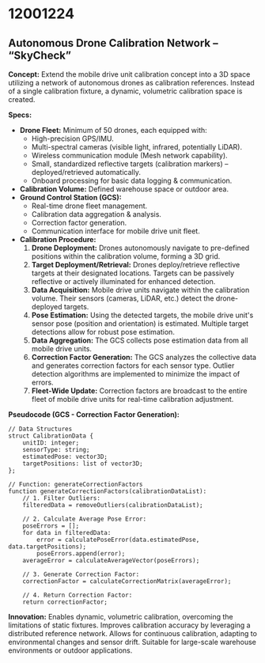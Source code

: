 # 12001224

## Autonomous Drone Calibration Network – “SkyCheck”

**Concept:** Extend the mobile drive unit calibration concept into a 3D space utilizing a network of autonomous drones as calibration references. Instead of a single calibration fixture, a dynamic, volumetric calibration space is created.

**Specs:**

*   **Drone Fleet:** Minimum of 50 drones, each equipped with:
    *   High-precision GPS/IMU.
    *   Multi-spectral cameras (visible light, infrared, potentially LiDAR).
    *   Wireless communication module (Mesh network capability).
    *   Small, standardized reflective targets (calibration markers) – deployed/retrieved automatically.
    *   Onboard processing for basic data logging & communication.
*   **Calibration Volume:** Defined warehouse space or outdoor area.
*   **Ground Control Station (GCS):**
    *   Real-time drone fleet management.
    *   Calibration data aggregation & analysis.
    *   Correction factor generation.
    *   Communication interface for mobile drive unit fleet.
*   **Calibration Procedure:**
    1.  **Drone Deployment:** Drones autonomously navigate to pre-defined positions within the calibration volume, forming a 3D grid.
    2.  **Target Deployment/Retrieval:** Drones deploy/retrieve reflective targets at their designated locations. Targets can be passively reflective or actively illuminated for enhanced detection.
    3.  **Data Acquisition:** Mobile drive units navigate within the calibration volume. Their sensors (cameras, LiDAR, etc.) detect the drone-deployed targets. 
    4.  **Pose Estimation:** Using the detected targets, the mobile drive unit's sensor pose (position and orientation) is estimated. Multiple target detections allow for robust pose estimation.
    5.  **Data Aggregation:** The GCS collects pose estimation data from all mobile drive units.
    6.  **Correction Factor Generation:** The GCS analyzes the collective data and generates correction factors for each sensor type. Outlier detection algorithms are implemented to minimize the impact of errors.
    7.  **Fleet-Wide Update:** Correction factors are broadcast to the entire fleet of mobile drive units for real-time calibration adjustment.

**Pseudocode (GCS - Correction Factor Generation):**

```
// Data Structures
struct CalibrationData {
    unitID: integer;
    sensorType: string;
    estimatedPose: vector3D;
    targetPositions: list of vector3D;
};

// Function: generateCorrectionFactors
function generateCorrectionFactors(calibrationDataList):
    // 1. Filter Outliers:
    filteredData = removeOutliers(calibrationDataList);

    // 2. Calculate Average Pose Error:
    poseErrors = [];
    for data in filteredData:
        error = calculatePoseError(data.estimatedPose, data.targetPositions);
        poseErrors.append(error);
    averageError = calculateAverageVector(poseErrors);

    // 3. Generate Correction Factor:
    correctionFactor = calculateCorrectionMatrix(averageError);

    // 4. Return Correction Factor:
    return correctionFactor;
```

**Innovation:** Enables dynamic, volumetric calibration, overcoming the limitations of static fixtures. Improves calibration accuracy by leveraging a distributed reference network. Allows for continuous calibration, adapting to environmental changes and sensor drift. Suitable for large-scale warehouse environments or outdoor applications.